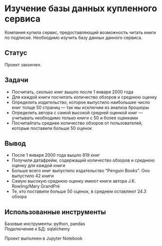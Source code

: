 # Изучение базы данных купленного сервиса
Компания купила сервис, предоставляющий возможность читать книги по подписке. Необходимо изучить базу данных данного сервиса.  

## Статус
Проект закончен.

## Задачи
- Посчитать, сколько книг вышло после 1 января 2000 года
- Для каждой книги посчитать количество обзоров и среднюю оценку
- Определить издательство, которое выпустило наибольшее число книг толще 50 страниц — так мы исключим из анализа брошюры
- Определить автора с самой высокой средней оценкой книг — учитывать необходимо только книги с 50 и более оценками
- Посчитайтать среднее количество обзоров от пользователей, которые поставили больше 50 оценок

## Вывод
- После 1 января 2000 года вышло 819 книг
- Получили датафрейм, содержащий количество обзоров и среднюю оценку для каждой книги
- Больше всего книг выпустило издательство "Penguin Books". Оно выпустило 42 книги
- Самую высокую среднюю оценку имеют книги автора J.K. Rowling/Mary GrandPré
- Те, кто поставили больше 50 оценок, в среднем оставляют 24.3 обзора

## Использованные инструменты
Базовые инструменты: python, pandas  
Подключение к БД: sqlalchemy

Проект выполнен в Jupyter Notebook
